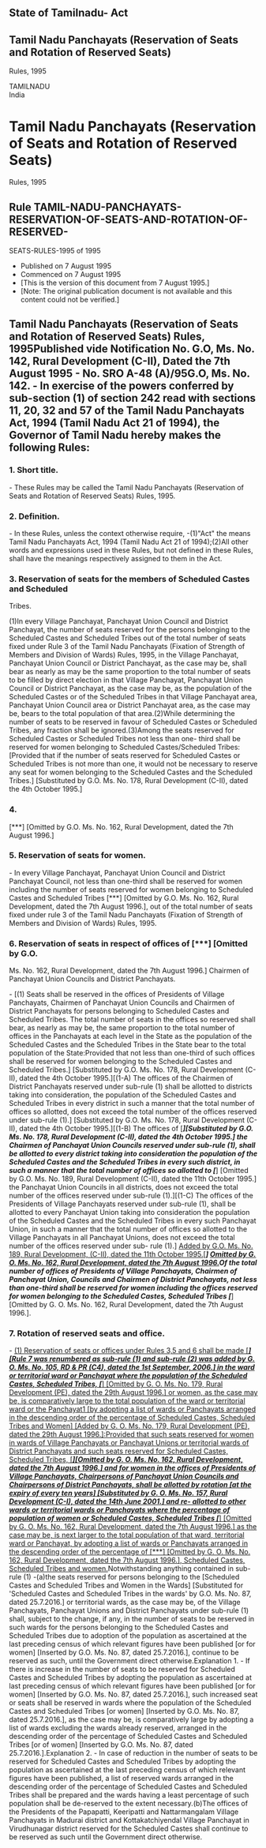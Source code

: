 ## State of Tamilnadu- Act

## Tamil Nadu Panchayats (Reservation of Seats and Rotation of Reserved Seats)
Rules, 1995

TAMILNADU  
India

# Tamil Nadu Panchayats (Reservation of Seats and Rotation of Reserved Seats)
Rules, 1995

## Rule TAMIL-NADU-PANCHAYATS-RESERVATION-OF-SEATS-AND-ROTATION-OF-RESERVED-
SEATS-RULES-1995 of 1995

  * Published on 7 August 1995 
  * Commenced on 7 August 1995 
  * [This is the version of this document from 7 August 1995.] 
  * [Note: The original publication document is not available and this content could not be verified.] 

Tamil Nadu Panchayats (Reservation of Seats and Rotation of Reserved Seats)
Rules, 1995Published vide Notification No. G.O, Ms. No. 142, Rural Development
(C-II), Dated the 7th August 1995 - No. SRO A-48 (A)/95G.O, Ms. No. 142. - In
exercise of the powers conferred by sub-section (1) of section 242 read with
sections 11, 20, 32 and 57 of the Tamil Nadu Panchayats Act, 1994 (Tamil Nadu
Act 21 of 1994), the Governor of Tamil Nadu hereby makes the following Rules:
-

### 1. Short title.

\- These Rules may be called the Tamil Nadu Panchayats (Reservation of Seats
and Rotation of Reserved Seats) Rules, 1995.

### 2. Definition.

\- In these Rules, unless the context otherwise require, -(1)"Act" the means
Tamil Nadu Panchayats Act, 1994 (Tamil Nadu Act 21 of 1994);(2)All other words
and expressions used in these Rules, but not defined in these Rules, shall
have the meanings respectively assigned to them in the Act.

### 3. Reservation of seats for the members of Scheduled Castes and Scheduled
Tribes.

(1)In every Village Panchayat, Panchayat Union Council and District Panchayat,
the number of seats reserved for the persons belonging to the Scheduled Castes
and Scheduled Tribes out of the total number of seats fixed under Rule 3 of
the Tamil Nadu Panchayats (Fixation of Strength of Members and Division of
Wards) Rules, 1995, in the Village Panchayat, Panchayat Union Council or
District Panchayat, as the case may be, shall bear as nearly as may be the
same proportion to the total number of seats to be filled by direct election
in that Village Panchayat, Panchayat Union Council or District Panchayat, as
the case may be, as the population of the Scheduled Castes or of the Scheduled
Tribes in that Village Panchayat area, Panchayat Union Council area or
District Panchayat area, as the case may be, bears to the total population of
that area.(2)While determining the number of seats to be reserved in favour of
Scheduled Castes or Scheduled Tribes, any fraction shall be ignored.(3)Among
the seats reserved for Scheduled Castes or Scheduled Tribes not less than one-
third shall be reserved for women belonging to Scheduled Castes/Scheduled
Tribes:[Provided that if the number of seats reserved for Scheduled Castes or
Scheduled Tribes is not more than one, it would not be necessary to reserve
any seat for women belonging to the Scheduled Castes and the Scheduled
Tribes.] [Substituted by G.O. Ms. No. 178, Rural Development (C-II), dated the
4th October 1995.]

### 4.

[***] [Omitted by G.O. Ms. No. 162, Rural Development, dated the 7th August
1996.]

### 5. Reservation of seats for women.

\- In every Village Panchayat, Panchayat Union Council and District Panchayat
Council, not less than one-third shall be reserved for women including the
number of seats reserved for women belonging to Scheduled Castes and Scheduled
Tribes [***] [Omitted by G.O. Ms. No. 162, Rural Development, dated the 7th
August 1996.], out of the total number of seats fixed under rule 3 of the
Tamil Nadu Panchayats (Fixation of Strength of Members and Division of Wards)
Rules, 1995.

### 6. Reservation of seats in respect of offices of [***] [Omitted by G.O.
Ms. No. 162, Rural Development, dated the 7th August 1996.] Chairmen of
Panchayat Union Councils and District Panchayats.

\- [(1) Seats shall be reserved in the offices of Presidents of Village
Panchayats, Chairmen of Panchayat Union Councils and Chairmen of District
Panchayats for persons belonging to Scheduled Castes and Scheduled Tribes. The
total number of seats in the offices so reserved shall bear, as nearly as may
be, the same proportion to the total number of offices in the Panchayats at
each level in the State as the population of the Scheduled Castes and the
Scheduled Tribes in the State bear to the total population of the
State:Provided that not less than one-third of such offices shall be reserved
for women belonging to the Scheduled Castes and Scheduled Tribes.]
[Substituted by G.O. Ms. No. 178, Rural Development (C-II), dated the 4th
October 1995.][(1-A) The offices of the Chairmen of District Panchayats
reserved under sub-rule (1) shall be allotted to districts taking into
consideration, the population of the Scheduled Castes and Scheduled Tribes in
every district in such a manner that the total number of offices so allotted,
does not exceed the total number of the offices reserved under sub-rule (1).]
[Substituted by G.O. Ms. No. 178, Rural Development (C-II), dated the 4th
October 1995.][(1-B) The offices of [***][Substituted by G.O. Ms. No. 178,
Rural Development (C-II), dated the 4th October 1995.] the Chairmen of
Panchayat Union Councils reserved under sub-rule (1), shall be allotted to
every district taking into consideration the population of the Scheduled
Castes and the Scheduled Tribes in every such district, in such a manner that
the total number of offices so allotted to [***] [Omitted by G.O. Ms. No. 189,
Rural Development (C-II), dated the 11th October 1995.] the Panchayat Union
Councils in all districts, does not exceed the total number of the offices
reserved under sub-rule (1).][(1-C) The offices of the Presidents of Village
Panchayats reserved under sub-rule (1), shall be allotted to every Panchayat
Union taking into consideration the population of the Scheduled Castes and the
Scheduled Tribes in every such Panchayat Union, in such a manner that the
total number of offices so allotted to the Village Panchayats in all Panchayat
Unions, does not exceed the total number of the offices reserved under sub-
rule (1).] [Added by G.O. Ms. No. 189, Rural Development, (C-II), dated the
11th October 1995.](2)[***] [Omitted by G. O. Ms. No. 162, Rural Development,
dated the 7th August 1996.](3)Of the total number of offices of Presidents of
Village Panchayats, Chairmen of Panchayat Union, Councils and Chairmen of
District Panchayats, not less than one-third shall be reserved for women
including the offices reserved for women belonging to the Scheduled Castes,
Scheduled Tribes [***] [Omitted by G. O. Ms. No. 162, Rural Development, dated
the 7th August 1996.].

### 7. Rotation of reserved seats and office.

\- [(1) Reservation of seats or offices under Rules 3,5 and 6 shall be made
[***][Rule 7 was renumbered as sub-rule (1) and sub-rule (2) was added by G.
O. Ms. No. 105, RD & PR (C4), dated the 1st September, 2006.] in the ward or
territorial ward or Panchayat where the population of the Scheduled Castes,
Scheduled Tribes, [***] [Omitted by G. O. Ms. No. 179, Rural Development (PE),
dated the 29th August 1996.] or women, as the case may be, is comparatively
large to the total population of the ward or territorial ward or the
Panchayat1 [by adopting a list of wards or Panchayats arranged in the
descending order of the percentage of Scheduled Castes, Scheduled Tribes and
Women] [Added by G. O. Ms. No. 179, Rural Development (PE), dated the 29th
August 1996.]:Provided that such seats reserved for women in wards of Village
Panchayats or Panchayat Unions or territorial wards of District Panchayats and
such seats reserved for Scheduled Castes, Scheduled Tribes, [***][Omitted by
G. O. Ms. No. 162, Rural Development, dated the 7th August 1996.] and for
women in the offices of Presidents of Village Panchayats, Chairpersons of
Panchayat Union Councils and Chairpersons of District Panchayats, shall be
allotted by rotation [at the expiry of every ten years] [Substituted by G. O.
Ms. No. 157, Rural Development (C-I), dated the 14th June 2001.] and re-
allotted to other wards or territorial wards or Panchayats where the
percentage of population of women or Scheduled Castes, Scheduled Tribes [***]
[Omitted by G. O. Ms. No. 162, Rural Development, dated the 7th August 1996.]
as the case may be, is next larger to the total population of that ward,
territorial ward or Panchayat, by adopting a list of wards or Panchayats
arranged in the descending order of the percentage of [***] [Omitted by G. O.
Ms. No. 162, Rural Development, dated the 7th August 1996.], Scheduled Castes,
Scheduled Tribes and women.](2)Notwithstanding anything contained in sub-rule
(1) -(a)the seats reserved for persons belonging to the [Scheduled Castes and
Scheduled Tribes and Women in the Wards] [Substituted for 'Scheduled Castes
and Scheduled Tribes in the wards' by G.O. Ms. No. 87, dated 25.7.2016.] or
territorial wards, as the case may be, of the Village Panchayats, Panchayat
Unions and District Panchayats under sub-rule (1) shall, subject to the
change, if any, in the number of seats to be reserved in such wards for the
persons belonging to the Scheduled Castes and Scheduled Tribes due to adoption
of the population as ascertained at the last preceding census of which
relevant figures have been published [or for women] [Inserted by G.O. Ms. No.
87, dated 25.7.2016.], continue to be reserved as such, until the Government
direct otherwise.Explanation 1. - If there is increase in the number of seats
to be reserved for Scheduled Castes and Scheduled Tribes by adopting the
population as ascertained at last preceding census of which relevant figures
have been published [or for women] [Inserted by G.O. Ms. No. 87, dated
25.7.2016.], such increased seat or seats shall be reserved in wards where the
population of the Scheduled Castes and Scheduled Tribes [or women] [Inserted
by G.O. Ms. No. 87, dated 25.7.2016.], as the case may be, is comparatively
large by adopting a list of wards excluding the wards already reserved,
arranged in the descending order of the percentage of Scheduled Castes and
Scheduled Tribes [or of women] [Inserted by G.O. Ms. No. 87, dated
25.7.2016.].Explanation 2. - In case of reduction in the number of seats to be
reserved for Scheduled Castes and Scheduled Tribes by adopting the population
as ascertained at the last preceding census of which relevant figures have
been published, a list of reserved wards arranged in the descending order of
the percentage of Scheduled Castes and Scheduled Tribes shall be prepared and
the wards having a least percentage of such population shall be de-reserved to
the extent necessary.(b)The offices of the Presidents of the Papapatti,
Keeripatti and Nattarmangalam Village Panchayats in Madurai district and
Kottakatchiyendal Village Panchayat in Virudhunagar district reserved for the
Scheduled Castes shall continue to be reserved as such until the Government
direct otherwise.


